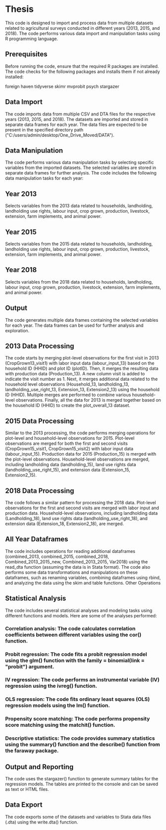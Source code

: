 # Thesis
This code is designed to import and process data from multiple datasets related to agricultural surveys conducted in different years (2013, 2015, and 2018).
 The code performs various data import and manipulation tasks using R programming language.

## Prerequisites
Before running the code, ensure that the required R packages are installed. The code checks for the following packages and installs them if not already installed:

foreign
haven
tidyverse
skimr
mvprobit
psych
stargazer
## Data Import
The code imports data from multiple CSV and DTA files for the respective years (2013, 2015, and 2018). 
The datasets are imported and stored in separate data frames for each year. 
The data files are expected to be present in the specified directory path ("C:/users/admin/desktop/One_Drive_Moved/DATA").

## Data Manipulation
The code performs various data manipulation tasks by selecting specific variables from the imported datasets. 
The selected variables are stored in separate data frames for further analysis. The code includes the following data manipulation tasks for each year:

## Year 2013
Selects variables from the 2013 data related to households, landholding, landholding use rights, labour input, crop grown, production, livestock, extension, farm implements, and animal power.
## Year 2015
Selects variables from the 2015 data related to households, landholding, landholding use rights, labour input, crop grown, production, livestock, extension, farm implements, and animal power.
## Year 2018
Selects variables from the 2018 data related to households, landholding, labour input, crop grown, production, livestock, extension, farm implements, and animal power.
## Output
The code generates multiple data frames containing the selected variables for each year. The data frames can be used for further analysis and exploration.

## 2013 Data Processing
The code starts by merging plot-level observations for the first visit in 2013 (CropGrown13_visit1) with labor input data (labour_input_13) based on the household ID (HHID) and plot ID (plotID).
Then, it merges the resulting data with production data (Production_13).
A new column visit is added to indicate the visit number as 1.
Next, it merges additional data related to the household level observations (Household_13, landholding_13, landholding_use_right_13, Extension_13, Extension2_13) using the household ID (HHID).
Multiple merges are performed to combine various household-level observations.
Finally, all the data for 2013 is merged together based on the household ID (HHID) to create the plot_overall_13 dataset.

## 2015 Data Processing
Similar to the 2013 processing, the code performs merging operations for plot-level and household-level observations for 2015.
Plot-level observations are merged for both the first and second visits (CropGrown15_visit1, CropGrown15_visit2) with labor input data (labour_input_15).
Production data for 2015 (Production_15) is merged with the plot-level observations.
Household-level observations are merged, including landholding data (landholding_15), land use rights data (landholding_use_right_15), and extension data (Extension_15, Extension2_15).

## 2018 Data Processing
The code follows a similar pattern for processing the 2018 data.
Plot-level observations for the first and second visits are merged with labor input and production data.
Household-level observations, including landholding data (Landholding_18), land use rights data (landholding_use_right_18), and extension data (Extension_18, Extension2_18), are merged.

## All Year Dataframes
The code includes operations for reading additional dataframes (combined_2013, combined_2015, combined_2018, Combined_2013_2015_new, Combined_2013_2015, Var2018) using the read_dta function (assuming the data is in Stata format).
The code also performs some data transformations and manipulations on these dataframes, such as renaming variables, combining dataframes using rbind, and analyzing the data using the skim and table functions.
Other Operations

## Statistical Analysis
The code includes several statistical analyses and modeling tasks using different functions and models. Here are some of the analyses performed:

### Correlation analysis: The code calculates correlation coefficients between different variables using the cor() function.
### Probit regression: The code fits a probit regression model using the glm() function with the family = binomial(link = "probit") argument.
### IV regression: The code performs an instrumental variable (IV) regression using the ivreg() function.
### OLS regression: The code fits ordinary least squares (OLS) regression models using the lm() function.
### Propensity score matching: The code performs propensity score matching using the matchit() function.
### Descriptive statistics: The code provides summary statistics using the summary() function and the describe() function from the faraway package.
## Output and Reporting
The code uses the stargazer() function to generate summary tables for the regression models. The tables are printed to the console and can be saved as text or HTML files.

## Data Export
The code exports some of the datasets and variables to Stata data files (.dta) using the write.dta() function.
























